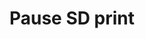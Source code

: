 ---
tag: m0025
codes:
- M25
title: Pause SD print
long: Pause the SD print in progress. If `PARK_HEAD_ON_PAUSE` is enabled, park the
  nozzle.
notes:
- Requires [`SDSUPPORT`](/docs/configuration/configuration.html#sd-card)
parameters: 
example: 
examples: 
---